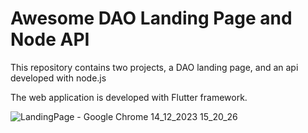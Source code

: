 # Awesome DAO Landing Page and Node API

This repository contains two projects, a DAO landing page, and an api developed with node.js

The web application is developed with Flutter framework.

![LandingPage - Google Chrome 14_12_2023 15_20_26](https://github.com/EmreKaratopuk/dao-landing-page/assets/61318808/e83ee72c-f171-4032-bfd2-e509bd732571)

